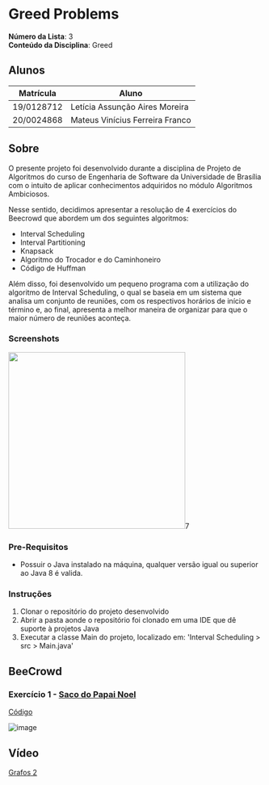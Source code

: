 # Greed Problems

**Número da Lista**: 3<br>
**Conteúdo da Disciplina**: Greed<br>

## Alunos
|Matrícula | Aluno |
| -- | -- |
| 19/0128712  |  Letícia Assunção Aires Moreira |
| 20/0024868  |  Mateus Vinícius Ferreira Franco |

## Sobre 
O presente projeto foi desenvolvido durante a disciplina de Projeto de Algoritmos do curso de Engenharia de Software da Universidade de Brasília com o intuito de aplicar conhecimentos adquiridos no módulo Algoritmos Ambiciosos.

Nesse sentido, decidimos apresentar a resolução de 4 exercícios do Beecrowd que abordem um dos seguintes algoritmos:

* Interval Scheduling
* Interval Partitioning
* Knapsack
* Algoritmo do Trocador e do Caminhoneiro
* Código de Huffman

Além disso, foi desenvolvido um pequeno programa com a utilização do algoritmo de Interval Scheduling, o qual se baseia em um sistema que analisa um conjunto de reuniões, com os respectivos horários de início e término e, ao final, apresenta a melhor maneira de organizar para que o maior número de reuniões aconteça.

### Screenshots
<img src="https://github.com/projeto-de-algoritmos/Grafos2_AntSimulator-Beecrowd/assets/71900095/0b1043f6-5d1d-4063-951c-536c103c2909"  min-width="350px" max-width="350px" width="350px">7

### Pre-Requisitos
* Possuir o Java instalado na máquina, qualquer versão igual ou superior ao Java 8 é valida.

### Instruções
1. Clonar o repositório do projeto desenvolvido
2. Abrir a pasta aonde o repositório foi clonado em uma IDE que dê suporte à projetos Java
3. Executar a classe Main do projeto, localizado em: 'Interval Scheduling > src > Main.java'

## BeeCrowd
### Exercício 1 - [Saco do Papai Noel](https://www.beecrowd.com.br/judge/pt/problems/view/1767)
[Código](https://github.com/projeto-de-algoritmos/Greed_Problems/blob/a798ef2c718563796be6baa0f00cd8717a08e2e7/Saco%20do%20Papai%20Noel/C%C3%B3digo.cpp)

![image](https://github.com/projeto-de-algoritmos/Greed_Problems/assets/72623771/b74998c0-917e-4698-aed5-cc4056554d69)

## Vídeo 
[Grafos 2](TESTE)




